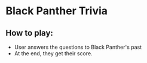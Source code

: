 # Black Panther Trivia

## How to play:

* User answers the questions to Black Panther's past
* At the end, they get their score.
